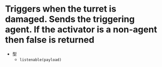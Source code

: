 # Triggers when the turret is damaged. Sends the triggering agent. If the activator is a non-agent then false is returned

- 型
  - `listenable(payload)`
